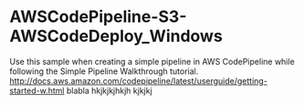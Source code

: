 # AWSCodePipeline-S3-AWSCodeDeploy_Windows
Use this sample when creating a simple pipeline in AWS CodePipeline while following the Simple Pipeline Walkthrough tutorial. http://docs.aws.amazon.com/codepipeline/latest/userguide/getting-started-w.html
blabla
hkjkjkjhkjh
kjkjkj
